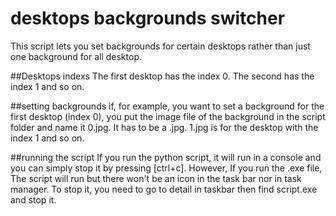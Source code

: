 # desktops backgrounds switcher
This script lets you set backgrounds for certain desktops rather than just one background for all desktop.

##Desktops indexs
The first desktop has the index 0.
The second has the index 1 and so on.

##setting backgrounds
if, for example, you want to set a background for the first desktop (index 0), you put the image file of the background in the script folder and name it 0.jpg. It has to be a .jpg. 1.jpg is for the desktop with the index 1 and so on.

##running the script
If you run the python script, it will run in a console and you can simply stop it by pressing [ctrl+c].
However, If you run the .exe file, The script will run but there won't be an icon in the task bar nor in task manager.
To stop it, you need to go to detail in taskbar then find script.exe and stop it.
